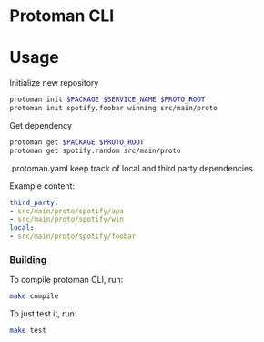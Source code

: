 # Protoman CLI

# Usage

Initialize new repository

```bash
protoman init $PACKAGE $SERVICE_NAME $PROTO_ROOT
protoman init spotify.foobar winning src/main/proto
```

Get dependency

```bash
protoman get $PACKAGE $PROTO_ROOT
protoman get spotify.random src/main/proto
```

.protoman.yaml keep track of local and third party dependencies.

Example content:

```yaml
third_party:
- src/main/proto/spotify/apa
- src/main/proto/spotify/win
local:
- src/main/proto/spotify/foobar
```

### Building

To compile protoman CLI, run:

```sh
make compile
```

To just test it, run:

```sh
make test
```